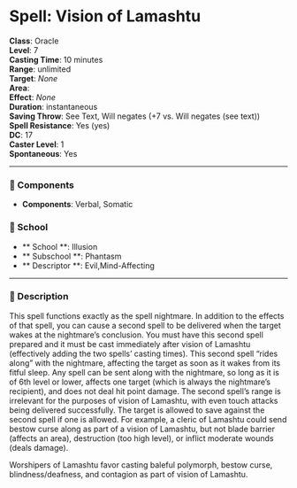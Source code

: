 
# Spell: Vision of Lamashtu
**Class**: Oracle  
**Level**: 7  
**Casting Time**: 10 minutes  
**Range**: unlimited  
**Target**: _None_  
**Area**:   
**Effect**: _None_  
**Duration**: instantaneous  
**Saving Throw**: See Text, Will negates (+7 vs. Will negates (see text))  
**Spell Resistance**: Yes (yes)  
**DC**: 17  
**Caster Level**: 1  
**Spontaneous**: Yes

---

### 🔮 Components
- **Components**: Verbal, Somatic

### 🏫 School
- ** School **: Illusion
- ** Subschool **: Phantasm
- ** Descriptor **: Evil,Mind-Affecting
---

### 📜 Description
This spell functions exactly as the spell nightmare. In addition to the effects of that spell, you can cause a second spell to be delivered when the target wakes at the nightmare’s conclusion. You must have this second spell prepared and it must be cast immediately after vision of Lamashtu (effectively adding the two spells’ casting times). This second spell “rides along” with the nightmare, affecting the target as soon as it wakes from its fitful sleep. Any spell can be sent along with the nightmare, so long as it is of 6th level or lower, affects one target (which is always the nightmare’s recipient), and does not deal hit point damage. The second spell’s range is irrelevant for the purposes of vision of Lamashtu, with even touch attacks being delivered successfully. The target is allowed to save against the second spell if one is allowed. For example, a cleric of Lamashtu could send bestow curse along as part of a vision of Lamashtu, but not blade barrier (affects an area), destruction (too high level), or inflict moderate wounds (deals damage).

Worshipers of Lamashtu favor casting baleful polymorph, bestow curse, blindness/deafness, and contagion as part of vision of Lamashtu.
